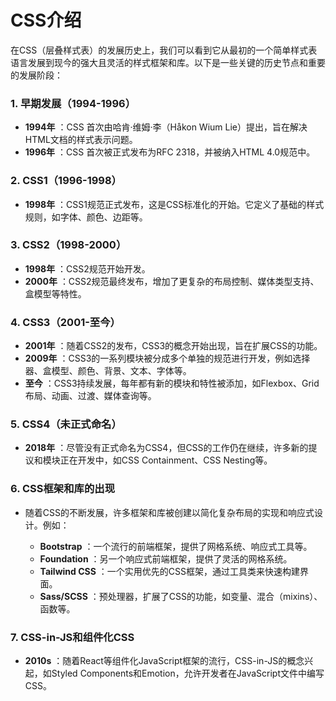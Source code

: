 # CSS介绍


在CSS（层叠样式表）的发展历史上，我们可以看到它从最初的一个简单样式表语言发展到现今的强大且灵活的样式框架和库。以下是一些关键的历史节点和重要的发展阶段：

### 1. 早期发展（1994-1996）

* **1994年** ：CSS 首次由哈肯·维姆·李（Håkon Wium Lie）提出，旨在解决HTML文档的样式表示问题。
* **1996年** ：CSS 首次被正式发布为RFC 2318，并被纳入HTML 4.0规范中。

### 2. CSS1（1996-1998）

* **1998年** ：CSS1规范正式发布，这是CSS标准化的开始。它定义了基础的样式规则，如字体、颜色、边距等。

### 3. CSS2（1998-2000）

* **1998年** ：CSS2规范开始开发。
* **2000年** ：CSS2规范最终发布，增加了更复杂的布局控制、媒体类型支持、盒模型等特性。

### 4. CSS3（2001-至今）

* **2001年** ：随着CSS2的发布，CSS3的概念开始出现，旨在扩展CSS的功能。
* **2009年** ：CSS3的一系列模块被分成多个单独的规范进行开发，例如选择器、盒模型、颜色、背景、文本、字体等。
* **至今** ：CSS3持续发展，每年都有新的模块和特性被添加，如Flexbox、Grid布局、动画、过渡、媒体查询等。

### 5. CSS4（未正式命名）

* **2018年** ：尽管没有正式命名为CSS4，但CSS的工作仍在继续，许多新的提议和模块正在开发中，如CSS Containment、CSS Nesting等。

### 6. CSS框架和库的出现

* 随着CSS的不断发展，许多框架和库被创建以简化复杂布局的实现和响应式设计。例如：

  * **Bootstrap** ：一个流行的前端框架，提供了网格系统、响应式工具等。
  * **Foundation** ：另一个响应式前端框架，提供了灵活的网格系统。
  * **Tailwind CSS** ：一个实用优先的CSS框架，通过工具类来快速构建界面。
  * **Sass/SCSS** ：预处理器，扩展了CSS的功能，如变量、混合（mixins）、函数等。

### 7. CSS-in-JS和组件化CSS

* **2010s** ：随着React等组件化JavaScript框架的流行，CSS-in-JS的概念兴起，如Styled Components和Emotion，允许开发者在JavaScript文件中编写CSS。
